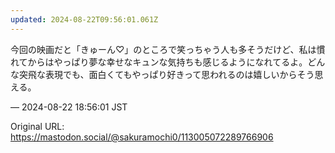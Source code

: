 ```yaml
---
updated: 2024-08-22T09:56:01.061Z
---
```


<p>今回の映画だと「きゅーん♡」のところで笑っちゃう人も多そうだけど、私は慣れてからはやっぱり夢な幸せなキュンな気持ちも感じるようになれてるよ。どんな突飛な表現でも、面白くてもやっぱり好きって思われるのは嬉しいからそう思える。</p>

&mdash; 2024-08-22 18:56:01 JST

Original URL: https://mastodon.social/@sakuramochi0/113005072289766906
